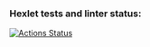 ### Hexlet tests and linter status:
[![Actions Status](https://github.com/makewebspace/frontend-project-lvl2/workflows/hexlet-check/badge.svg)](https://github.com/makewebspace/frontend-project-lvl2/actions)
